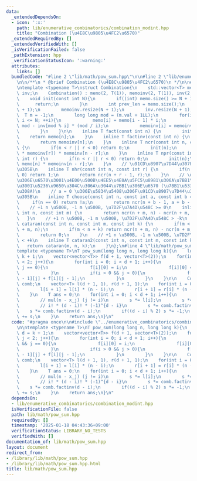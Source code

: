 ```yaml
---
data:
  _extendedDependsOn:
  - icon: ':x:'
    path: lib/enumerative_combinatorics/combination_modint.hpp
    title: "Combination (\u4E8C\u9805\u4FC2\u6570)"
  _extendedRequiredBy: []
  _extendedVerifiedWith: []
  _isVerificationFailed: false
  _pathExtension: hpp
  _verificationStatusIcon: ':warning:'
  attributes:
    links: []
  bundledCode: "#line 2 \"lib/math/pow_sum.hpp\"\n\n#line 2 \"lib/enumerative_combinatorics/combination_modint.hpp\"\
    \n\n/**\n * @brief Combination (\u4E8C\u9805\u4FC2\u6570)\n */\n\n#include <vector>\n\
    \ntemplate <typename T>\nstruct Combination{\n    std::vector<T> memo, memoinv,\
    \ inv;\n    Combination() : memo(2, T(1)), memoinv(2, T(1)), inv(2, T(1)){}\n\n\
    \    void init(const int N){\n        if((int) memo.size() >= N + 1){\n      \
    \      return;\n        }\n        int prev_len = memo.size();\n        memo.resize(N\
    \ + 1);\n        memoinv.resize(N + 1);\n        inv.resize(N + 1);\n\n      \
    \  T m = -1;\n        long long mod = (m.val + 1LL);\n        for(int i = prev_len;\
    \ i <= N; ++i){\n            memo[i] = memo[i - 1] * i;\n            inv[i] =\
    \ mod - inv[mod % i] * (mod / i);\n            memoinv[i] = memoinv[i - 1] * inv[i];\n\
    \        }\n    }\n\n    inline T fact(const int n) {\n        init(n);\n    \
    \    return memo[n];\n    }\n    inline T factinv(const int n) {\n        init(n);\n\
    \        return memoinv[n];\n    }\n    inline T ncr(const int n, const int r)\
    \ {\n        if(n < r || r < 0) return 0;\n        init(n);\n        return (memo[n]\
    \ * memoinv[r]) * memoinv[n - r];\n    }\n    inline T npr(const int n, const\
    \ int r) {\n        if(n < r || r < 0) return 0;\n        init(n);\n        return\
    \ memo[n] * memoinv[n - r];\n    }\n    // \u91CD\u8907\u7D44\u307F\u5408\u308F\
    \u305B\n    inline T nhr(const int n, const int r) {\n        if(n == 0 && r ==\
    \ 0) return 1;\n        return ncr(n + r - 1, r);\n    }\n    // \u30DC\u30FC\u30EB\
    \u306E\u6570\u3001\u4E00\u500B\u4EE5\u4E0A\u5FC5\u8981\u306A\u7BB1\u306E\u6570\
    \u3001\u5236\u9650\u304C\u306A\u3044\u7BB1\u306E\u6570 (\u7BB1\u533A\u5225\u3042\
    \u308A)\n    // a = 0 \u306E\u5834\u5408\u306F\u91CD\u8907\u7D44\u307F\u5408\u308F\
    \u305B\n    inline T choose(const int n, const int a, const int b = 0) {\n   \
    \     if(n == 0) return !a;\n        return ncr(n + b - 1, a + b - 1);\n    }\n\
    \    // +1 n \u500B, -1 m \u500B, \u7D2F\u7A4D\u548C >= 0\n    inline T cataran(const\
    \ int n, const int m) {\n        return ncr(n + m, n) - ncr(n + m, n - 1);\n \
    \   }\n    // +1 n \u500B, -1 m \u500B, \u7D2F\u7A4D\u548C > -k\n    inline T\
    \ cataran(const int n, const int m, const int k) {\n        if(m < k) return ncr(n\
    \ + m, n);\n        if(m < n + k) return ncr(n + m, n) - ncr(n + m, m - k);\n\
    \        return 0;\n    }\n    // +1 n \u500B, -1 m \u500B, \u7D2F\u7A4D\u548C\
    \ < +k\n    inline T cataran2(const int n, const int m, const int k) {\n     \
    \   return cataran(m, n, k);\n    }\n};\n#line 4 \"lib/math/pow_sum.hpp\"\n\n\
    template <typename T>\nT pow_sum(long long n, long long k){\n    long long d =\
    \ k + 1;\n    vector<vector<T>> f(d + 1, vector<T>(2));\n    for(int j = 0; j\
    \ < 2; j++){\n        for(int i = 0; i < d + 1; i++){\n            if(i > 0 &&\
    \ j == 0){\n                f[i][0] = i;\n                f[i][0] = f[i][0].pow(k);\n\
    \            }\n            if(i > 0 && j > 0){\n                f[i][j] = f[i\
    \ - 1][j] + f[i][j - 1];\n            }\n        }\n    }\n\n    Combination<T>\
    \ comb;\n    vector<T> l(d + 1, 1), r(d + 1, 1);\n    for(int i = 0; i < d; i++){\n\
    \        l[i + 1] = l[i] * (n - i);\n        r[i + 1] = r[i] * (n - (d - i));\n\
    \    }\n    T ans = 0;\n    for(int i = 0; i < d + 1; i++){\n        T s = f[i][1];\n\
    \        // mul(n - x_j) (j != i)\n        s *= l[i];\n        s *= r[d - i];\n\
    \        // i! * (d - i)! * (-1)^{d - i}\n        s *= comb.factinv(i);\n    \
    \    s *= comb.factinv(d - i);\n        if((d - i) % 2) s *= -1;\n        ans\
    \ += s;\n    }\n    return ans;\n}\n"
  code: "#pragma once\n\n#include \"../enumerative_combinatorics/combination_modint.hpp\"\
    \n\ntemplate <typename T>\nT pow_sum(long long n, long long k){\n    long long\
    \ d = k + 1;\n    vector<vector<T>> f(d + 1, vector<T>(2));\n    for(int j = 0;\
    \ j < 2; j++){\n        for(int i = 0; i < d + 1; i++){\n            if(i > 0\
    \ && j == 0){\n                f[i][0] = i;\n                f[i][0] = f[i][0].pow(k);\n\
    \            }\n            if(i > 0 && j > 0){\n                f[i][j] = f[i\
    \ - 1][j] + f[i][j - 1];\n            }\n        }\n    }\n\n    Combination<T>\
    \ comb;\n    vector<T> l(d + 1, 1), r(d + 1, 1);\n    for(int i = 0; i < d; i++){\n\
    \        l[i + 1] = l[i] * (n - i);\n        r[i + 1] = r[i] * (n - (d - i));\n\
    \    }\n    T ans = 0;\n    for(int i = 0; i < d + 1; i++){\n        T s = f[i][1];\n\
    \        // mul(n - x_j) (j != i)\n        s *= l[i];\n        s *= r[d - i];\n\
    \        // i! * (d - i)! * (-1)^{d - i}\n        s *= comb.factinv(i);\n    \
    \    s *= comb.factinv(d - i);\n        if((d - i) % 2) s *= -1;\n        ans\
    \ += s;\n    }\n    return ans;\n}\n"
  dependsOn:
  - lib/enumerative_combinatorics/combination_modint.hpp
  isVerificationFile: false
  path: lib/math/pow_sum.hpp
  requiredBy: []
  timestamp: '2025-01-18 04:43:36+09:00'
  verificationStatus: LIBRARY_NO_TESTS
  verifiedWith: []
documentation_of: lib/math/pow_sum.hpp
layout: document
redirect_from:
- /library/lib/math/pow_sum.hpp
- /library/lib/math/pow_sum.hpp.html
title: lib/math/pow_sum.hpp
---
```

